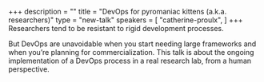 +++
description = ""
title = "DevOps for pyromaniac kittens (a.k.a. researchers)"
type = "new-talk"
speakers = [
        "catherine-proulx",
]
+++
Researchers tend to be resistant to rigid development processes.

But DevOps are unavoidable when you start needing large frameworks and when you’re planning for commercialization. This talk is about the ongoing implementation of a DevOps process in a real research lab, from a human perspective.